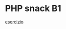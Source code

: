 PHP snack B1
============

[esercizio](http://casaalmada.hostinggratis.it/PHP/php_snack_b1/?name=Manuel&age=40&email=mdg@tiscali.it)